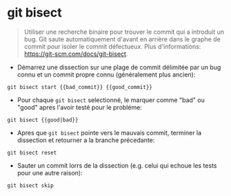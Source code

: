 # git bisect

> Utiliser une recherche binaire pour trouver le commit qui a introduit un bug.
> Git saute automatiquement d'avant en arrière dans le graphe de commit pour isoler le commit défectueux.
> Plus d'informations: <https://git-scm.com/docs/git-bisect>.

- Démarrez une dissection sur une plage de commit délimitée par un bug connu et un commit propre connu (généralement plus ancien):

`git bisect start {{bad_commit}} {{good_commit}}`

- Pour chaque `git bisect` selectionné, le marquer comme "bad" ou "good" apres l'avoir testé pour le probléme:

`git bisect {{good|bad}}`

- Apres que `git bisect` pointe vers le mauvais commit, terminer la dissection et retourner a la branche précedante:

`git bisect reset`

- Sauter un commit lorrs de la dissection (e.g. celui qui echoue les tests pour une autre raison):

`git bisect skip`
